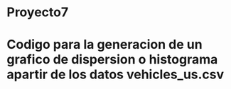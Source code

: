 # Proyecto7
# Codigo para la generacion de un grafico de dispersion o histograma apartir de los datos vehicles_us.csv
